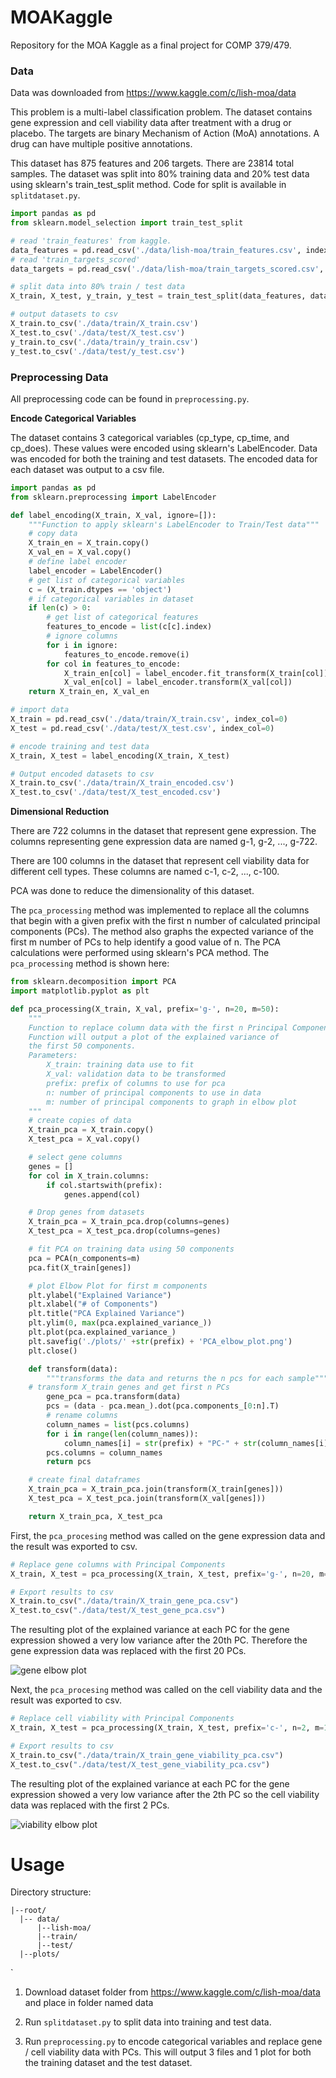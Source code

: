 # MOAKaggle
Repository for the MOA Kaggle as a final project for COMP 379/479.


### Data

Data was downloaded from https://www.kaggle.com/c/lish-moa/data

This problem is a multi-label classification problem. The dataset contains gene expression and cell viability data
after treatment with a drug or placebo. The targets are binary Mechanism of Action (MoA) annotations. A drug can have multiple
positive annotations.

This dataset has 875 features and 206 targets. There are 23814 total samples. The dataset was split into 80% training data 
and 20% test data using sklearn's train_test_split method. Code for split is available in `splitdataset.py`.

```python
import pandas as pd
from sklearn.model_selection import train_test_split

# read 'train_features' from kaggle.
data_features = pd.read_csv('./data/lish-moa/train_features.csv', index_col=0)
# read 'train_targets_scored'
data_targets = pd.read_csv('./data/lish-moa/train_targets_scored.csv', index_col=0)

# split data into 80% train / test data
X_train, X_test, y_train, y_test = train_test_split(data_features, data_targets, random_state=1, train_size=0.8)

# output datasets to csv
X_train.to_csv('./data/train/X_train.csv')
X_test.to_csv('./data/test/X_test.csv')
y_train.to_csv('./data/train/y_train.csv')
y_test.to_csv('./data/test/y_test.csv')
```

### Preprocessing Data

All preprocessing code can be found in `preprocessing.py`.

**Encode Categorical Variables**

The dataset contains 3 categorical variables (cp_type, cp_time, and cp_does). These values were
encoded using sklearn's LabelEncoder. Data was encoded for both the training and test datasets.
The encoded data for each dataset was output to a csv file.

```python
import pandas as pd
from sklearn.preprocessing import LabelEncoder

def label_encoding(X_train, X_val, ignore=[]):
    """Function to apply sklearn's LabelEncoder to Train/Test data"""
    # copy data
    X_train_en = X_train.copy()
    X_val_en = X_val.copy()
    # define label encoder
    label_encoder = LabelEncoder()
    # get list of categorical variables
    c = (X_train.dtypes == 'object')
    # if categorical variables in dataset
    if len(c) > 0:
        # get list of categorical features
        features_to_encode = list(c[c].index)
        # ignore columns
        for i in ignore:
            features_to_encode.remove(i)
        for col in features_to_encode:
            X_train_en[col] = label_encoder.fit_transform(X_train[col])
            X_val_en[col] = label_encoder.transform(X_val[col])
    return X_train_en, X_val_en

# import data
X_train = pd.read_csv('./data/train/X_train.csv', index_col=0)
X_test = pd.read_csv('./data/test/X_test.csv', index_col=0)

# encode training and test data
X_train, X_test = label_encoding(X_train, X_test)

# Output encoded datasets to csv
X_train.to_csv('./data/train/X_train_encoded.csv')
X_test.to_csv('./data/test/X_test_encoded.csv')
```

**Dimensional Reduction**

There are 722 columns in the dataset that represent gene expression. 
The columns representing gene expression data are named g-1, g-2, ..., g-722.

There are 100 columns in the dataset that represent cell viability data for different cell types.
These columns are named c-1, c-2, ..., c-100.

PCA was done to reduce the dimensionality of this dataset. 

The `pca_processing` method was implemented to replace all the columns that begin with a given
prefix with the first n number of calculated principal components (PCs). The method also graphs the expected variance
of the first m number of PCs to help identify a good value of n. The PCA calculations were performed using sklearn's PCA method.
The `pca_processing` method is shown here:

```python
from sklearn.decomposition import PCA
import matplotlib.pyplot as plt

def pca_processing(X_train, X_val, prefix='g-', n=20, m=50):
    """
    Function to replace column data with the first n Principal Components.
    Function will output a plot of the explained variance of
    the first 50 components.
    Parameters:
        X_train: training data use to fit
        X_val: validation data to be transformed
        prefix: prefix of columns to use for pca
        n: number of principal components to use in data
        m: number of principal components to graph in elbow plot
    """
    # create copies of data
    X_train_pca = X_train.copy()
    X_test_pca = X_val.copy()

    # select gene columns
    genes = []
    for col in X_train.columns:
        if col.startswith(prefix):
            genes.append(col)

    # Drop genes from datasets
    X_train_pca = X_train_pca.drop(columns=genes)
    X_test_pca = X_test_pca.drop(columns=genes)

    # fit PCA on training data using 50 components
    pca = PCA(n_components=m)
    pca.fit(X_train[genes])

    # plot Elbow Plot for first m components
    plt.ylabel("Explained Variance")
    plt.xlabel("# of Components")
    plt.title("PCA Explained Variance")
    plt.ylim(0, max(pca.explained_variance_))
    plt.plot(pca.explained_variance_)
    plt.savefig('./plots/' +str(prefix) + 'PCA_elbow_plot.png')
    plt.close()

    def transform(data):
        """transforms the data and returns the n pcs for each sample"""
    # transform X_train genes and get first n PCs
        gene_pca = pca.transform(data)
        pcs = (data - pca.mean_).dot(pca.components_[0:n].T)
        # rename columns
        column_names = list(pcs.columns)
        for i in range(len(column_names)):
            column_names[i] = str(prefix) + "PC-" + str(column_names[i])
        pcs.columns = column_names
        return pcs

    # create final dataframes
    X_train_pca = X_train_pca.join(transform(X_train[genes]))
    X_test_pca = X_test_pca.join(transform(X_val[genes]))

    return X_train_pca, X_test_pca
```

First, the `pca_procesing` method was called on the gene expression data and the result was exported 
to csv. 

```python 
# Replace gene columns with Principal Components
X_train, X_test = pca_processing(X_train, X_test, prefix='g-', n=20, m=50)

# Export results to csv
X_train.to_csv("./data/train/X_train_gene_pca.csv")
X_test.to_csv("./data/test/X_test_gene_pca.csv")
```
The resulting plot of the explained variance at each PC for the gene expression showed a very low variance after the 20th PC.
Therefore the gene expression data was replaced with the first 20 PCs.
  
![gene elbow plot](plots/g-PCA_elbow_plot.png)

Next, the `pca_procesing` method was called on the cell viability data and the result was exported 
to csv. 

```python 
# Replace cell viability with Principal Components
X_train, X_test = pca_processing(X_train, X_test, prefix='c-', n=2, m=10)

# Export results to csv
X_train.to_csv("./data/train/X_train_gene_viability_pca.csv")
X_test.to_csv("./data/test/X_test_gene_viability_pca.csv")
```
The resulting plot of the explained variance at each PC for the gene expression showed a very low variance after the 2th PC so
the cell viability data was replaced with the first 2 PCs. 
  
![viability elbow plot](plots/c-PCA_elbow_plot.png)


# Usage

Directory structure:

```
|--root/
  |-- data/
      |--lish-moa/
      |--train/
      |--test/
  |--plots/
```
`
1. Download dataset folder from https://www.kaggle.com/c/lish-moa/data and place in folder named data

2. Run `splitdataset.py` to split data into training and test data.

3. Run `preprocessing.py` to encode categorical variables and replace gene / cell viability data with PCs. 
This will output 3 files and 1 plot for both the training dataset and the test dataset.